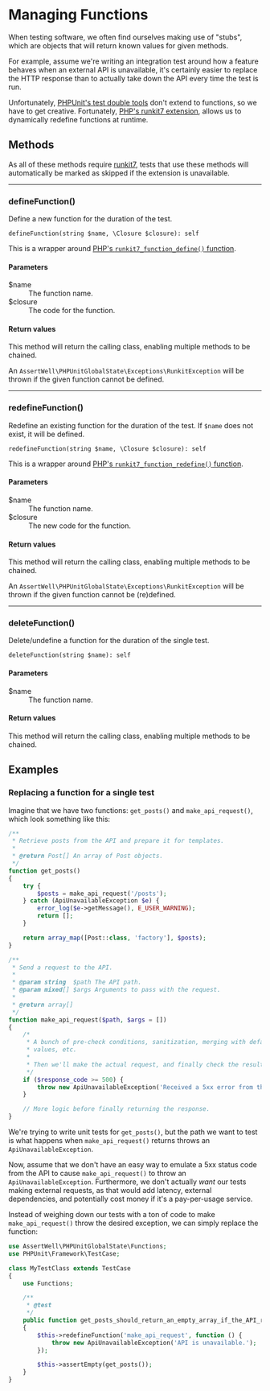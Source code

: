 # Managing Functions

When testing software, we often find ourselves making use of "stubs", which are objects that will return known values for given methods.

For example, assume we're writing an integration test around how a feature behaves when an external API is unavailable, it's certainly easier to replace the HTTP response than to actually take down the API every time the test is run.

Unfortunately, [PHPUnit's test double tools](https://phpunit.readthedocs.io/en/9.3/test-doubles.html) don't extend to functions, so we have to get creative. Fortunately, [PHP's runkit7 extension](Runkit.md), allows us to dynamically redefine functions at runtime.


## Methods

As all of these methods require [runkit7](Runkit.md), tests that use these methods will automatically be marked as skipped if the extension is unavailable.

---

### defineFunction()

Define a new function for the duration of the test.

`defineFunction(string $name, \Closure $closure): self`

This is a wrapper around [PHP's `runkit7_function_define()` function](https://www.php.net/manual/en/function.runkit7-function-define.php).

#### Parameters

<dl>
    <dt>$name</dt>
    <dd>The function name.</dd>
    <dt>$closure</dt>
    <dd>The code for the function.</dd>
</dl>

#### Return values

This method will return the calling class, enabling multiple methods to be chained.

An `AssertWell\PHPUnitGlobalState\Exceptions\RunkitException` will be thrown if the given function cannot be defined.

---

### redefineFunction()

Redefine an existing function for the duration of the test. If `$name` does not exist, it will be defined.

`redefineFunction(string $name, \Closure $closure): self`

This is a wrapper around [PHP's `runkit7_function_redefine()` function](https://www.php.net/manual/en/function.runkit7-function-redefine.php).

#### Parameters

<dl>
    <dt>$name</dt>
    <dd>The function name.</dd>
    <dt>$closure</dt>
    <dd>The new code for the function.</dd>
</dl>

#### Return values

This method will return the calling class, enabling multiple methods to be chained.

An `AssertWell\PHPUnitGlobalState\Exceptions\RunkitException` will be thrown if the given function cannot be (re)defined.

---

### deleteFunction()

Delete/undefine a function for the duration of the single test.

`deleteFunction(string $name): self`

#### Parameters

<dl>
    <dt>$name</dt>
    <dd>The function name.</dd>
</dl>

#### Return values

This method will return the calling class, enabling multiple methods to be chained.


## Examples

### Replacing a function for a single test

Imagine that we have two functions: `get_posts()` and `make_api_request()`, which look something like this:

```php
/**
 * Retrieve posts from the API and prepare it for templates.
 *
 * @return Post[] An array of Post objects.
 */
function get_posts()
{
    try {
        $posts = make_api_request('/posts');
    } catch (ApiUnavailableException $e) {
        error_log($e->getMessage(), E_USER_WARNING);
        return [];
    }

    return array_map([Post::class, 'factory'], $posts);
}

/**
 * Send a request to the API.
 *
 * @param string  $path The API path.
 * @param mixed[] $args Arguments to pass with the request.
 *
 * @return array[]
 */
function make_api_request($path, $args = [])
{
    /*
     * A bunch of pre-check conditions, sanitization, merging with default
     * values, etc.
     *
     * Then we'll make the actual request, and finally check the results.
     */
    if ($response_code >= 500) {
        throw new ApiUnavailableException('Received a 5xx error from the API.');
    }

    // More logic before finally returning the response.
}
```

We're trying to write unit tests for `get_posts()`, but the path we want to test is what happens when `make_api_request()` returns throws an `ApiUnavailableException`.

Now, assume that we don't have an easy way to emulate a 5xx status code from the API to cause `make_api_request()` to throw an `ApiUnavailableException`. Furthermore, we don't actually _want_ our tests making external requests, as that would add latency, external dependencies, and potentially cost money if it's a pay-per-usage service.

Instead of weighing down our tests with a ton of code to make `make_api_request()` throw the desired exception, we can simply replace the function:

```php
use AssertWell\PHPUnitGlobalState\Functions;
use PHPUnit\Framework\TestCase;

class MyTestClass extends TestCase
{
    use Functions;

    /**
     * @test
     */
    public function get_posts_should_return_an_empty_array_if_the_API_request_fails()
    {
        $this->redefineFunction('make_api_request', function () {
            throw new ApiUnavailableException('API is unavailable.');
        });

        $this->assertEmpty(get_posts());
    }
}
```
